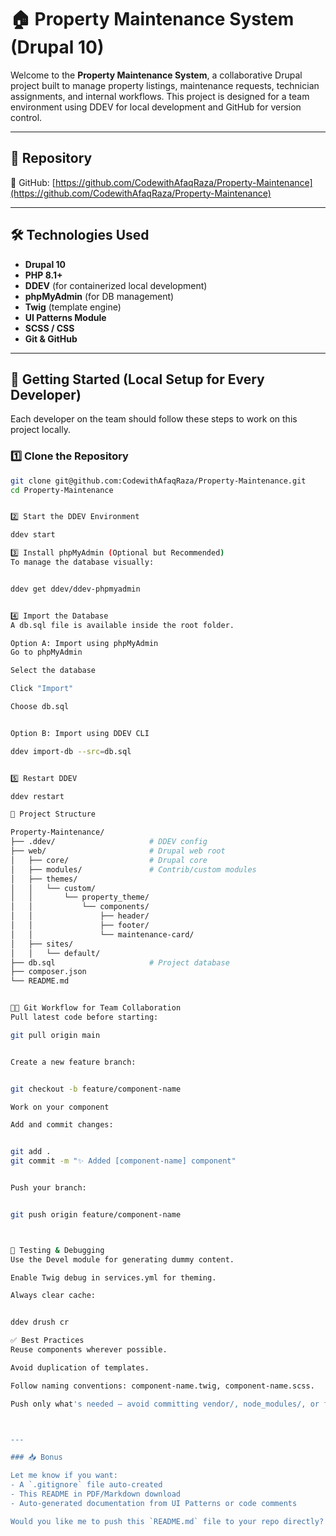# 🏠 Property Maintenance System (Drupal 10)

Welcome to the **Property Maintenance System**, a collaborative Drupal project built to manage property listings, maintenance requests, technician assignments, and internal workflows. This project is designed for a team environment using DDEV for local development and GitHub for version control.

---

## 📁 Repository

🔗 GitHub: [https://github.com/CodewithAfaqRaza/Property-Maintenance](https://github.com/CodewithAfaqRaza/Property-Maintenance)

---

## 🛠️ Technologies Used

- **Drupal 10**
- **PHP 8.1+**
- **DDEV** (for containerized local development)
- **phpMyAdmin** (for DB management)
- **Twig** (template engine)
- **UI Patterns Module**
- **SCSS / CSS**
- **Git & GitHub**

---

## 🚀 Getting Started (Local Setup for Every Developer)

Each developer on the team should follow these steps to work on this project locally.

### 1️⃣ Clone the Repository

```bash
git clone git@github.com:CodewithAfaqRaza/Property-Maintenance.git
cd Property-Maintenance


2️⃣ Start the DDEV Environment

ddev start

3️⃣ Install phpMyAdmin (Optional but Recommended)
To manage the database visually:


ddev get ddev/ddev-phpmyadmin


4️⃣ Import the Database
A db.sql file is available inside the root folder.

Option A: Import using phpMyAdmin
Go to phpMyAdmin

Select the database

Click "Import"

Choose db.sql


Option B: Import using DDEV CLI

ddev import-db --src=db.sql


5️⃣ Restart DDEV

ddev restart

🧩 Project Structure

Property-Maintenance/
├── .ddev/                     # DDEV config
├── web/                       # Drupal web root
│   ├── core/                  # Drupal core
│   ├── modules/               # Contrib/custom modules
│   ├── themes/
│   │   └── custom/
│   │       └── property_theme/
│   │           └── components/
│   │               ├── header/
│   │               ├── footer/
│   │               └── maintenance-card/
│   ├── sites/
│   │   └── default/
├── db.sql                     # Project database
├── composer.json
└── README.md


🧑‍💻 Git Workflow for Team Collaboration
Pull latest code before starting:

git pull origin main


Create a new feature branch:


git checkout -b feature/component-name

Work on your component

Add and commit changes:


git add .
git commit -m "✨ Added [component-name] component"


Push your branch:


git push origin feature/component-name



🧪 Testing & Debugging
Use the Devel module for generating dummy content.

Enable Twig debug in services.yml for theming.

Always clear cache:


ddev drush cr

✅ Best Practices
Reuse components wherever possible.

Avoid duplication of templates.

Follow naming conventions: component-name.twig, component-name.scss.

Push only what's needed — avoid committing vendor/, node_modules/, or files/.



---

### 📥 Bonus

Let me know if you want:
- A `.gitignore` file auto-created
- This README in PDF/Markdown download
- Auto-generated documentation from UI Patterns or code comments

Would you like me to push this `README.md` file to your repo directly?
